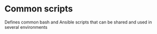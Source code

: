 
# Common scripts

Defines common bash and Ansible scripts that can be shared and used in several environments
